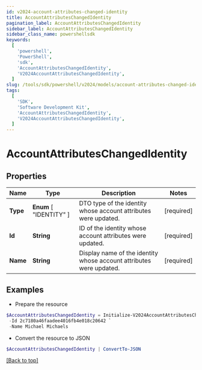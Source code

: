 ```yaml
---
id: v2024-account-attributes-changed-identity
title: AccountAttributesChangedIdentity
pagination_label: AccountAttributesChangedIdentity
sidebar_label: AccountAttributesChangedIdentity
sidebar_class_name: powershellsdk
keywords:
  [
    'powershell',
    'PowerShell',
    'sdk',
    'AccountAttributesChangedIdentity',
    'V2024AccountAttributesChangedIdentity',
  ]
slug: /tools/sdk/powershell/v2024/models/account-attributes-changed-identity
tags:
  [
    'SDK',
    'Software Development Kit',
    'AccountAttributesChangedIdentity',
    'V2024AccountAttributesChangedIdentity',
  ]
---
```


# AccountAttributesChangedIdentity

## Properties

| Name | Type | Description | Notes |
| --- | --- | --- | --- |
| **Type** | **Enum** [ "IDENTITY" ] | DTO type of the identity whose account attributes were updated. | [required] |
| **Id** | **String** | ID of the identity whose account attributes were updated. | [required] |
| **Name** | **String** | Display name of the identity whose account attributes were updated. | [required] |

## Examples

- Prepare the resource

```powershell
$AccountAttributesChangedIdentity = Initialize-V2024AccountAttributesChangedIdentity  -Type IDENTITY `
 -Id 2c7180a46faadee4016fb4e018c20642 `
 -Name Michael Michaels
```

- Convert the resource to JSON

```powershell
$AccountAttributesChangedIdentity | ConvertTo-JSON
```

[[Back to top]](#)
